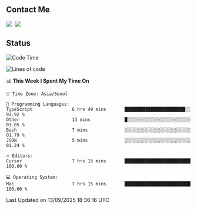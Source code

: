 ## Contact Me
<a href="https://instagram.com/_hongrok"><img src="https://img.shields.io/badge/Instagram-E4405F?style=for-the-badge&logo=Instagram&logoColor=white"/></a>&nbsp;
<img src="https://img.shields.io/badge/HongRok @hlog2e-5865F2?style=for-the-badge&logo=Discord&logoColor=white"/>&nbsp;

## Status

<!--START_SECTION:waka-->
![Code Time](http://img.shields.io/badge/Code%20Time-1%2C033%20hrs%2057%20mins-blue)

![Lines of code](https://img.shields.io/badge/From%20Hello%20World%20I%27ve%20Written-729.7%20thousand%20lines%20of%20code-blue)

📊 **This Week I Spent My Time On** 

```text
🕑︎ Time Zone: Asia/Seoul

💬 Programming Languages: 
TypeScript               6 hrs 49 mins       ███████████████████████░░   93.92 % 
Other                    13 mins             █░░░░░░░░░░░░░░░░░░░░░░░░   03.05 % 
Bash                     7 mins              ░░░░░░░░░░░░░░░░░░░░░░░░░   01.79 % 
JSON                     5 mins              ░░░░░░░░░░░░░░░░░░░░░░░░░   01.24 % 

🔥 Editors: 
Cursor                   7 hrs 15 mins       █████████████████████████   100.00 % 

💻 Operating System: 
Mac                      7 hrs 15 mins       █████████████████████████   100.00 % 
```


 Last Updated on 13/09/2025 18:36:16 UTC
<!--END_SECTION:waka-->
